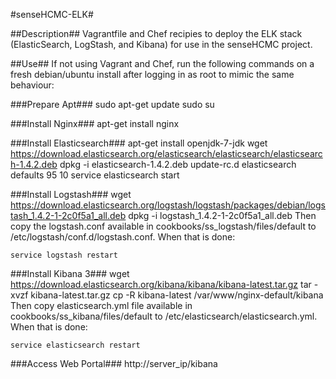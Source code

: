 #senseHCMC-ELK#

##Description##
Vagrantfile and Chef recipies to deploy the ELK stack (ElasticSearch, LogStash, and Kibana) for use in the senseHCMC project.

##Use##
If not using Vagrant and Chef, run the following commands on a fresh debian/ubuntu install after logging in as root to mimic the same behaviour:

###Prepare Apt###
    sudo apt-get update
    sudo su

###Install Nginx###
    apt-get install nginx
  
###Install Elasticsearch###
    apt-get install openjdk-7-jdk
    wget https://download.elasticsearch.org/elasticsearch/elasticsearch/elasticsearch-1.4.2.deb
    dpkg -i elasticsearch-1.4.2.deb
    update-rc.d elasticsearch defaults 95 10
    service elasticsearch start

###Install Logstash###
    wget https://download.elasticsearch.org/logstash/logstash/packages/debian/logstash_1.4.2-1-2c0f5a1_all.deb
    dpkg -i logstash_1.4.2-1-2c0f5a1_all.deb
  Then copy the logstash.conf available in cookbooks/ss_logstash/files/default to /etc/logstash/conf.d/logstash.conf.  When that is done:
  
    service logstash restart

###Install Kibana 3###
    wget https://download.elasticsearch.org/kibana/kibana/kibana-latest.tar.gz
    tar -xvzf kibana-latest.tar.gz
    cp -R kibana-latest /var/www/nginx-default/kibana
  Then copy elasticsearch.yml file available in cookbooks/ss_kibana/files/default to /etc/elasticsearch/elasticsearch.yml.  When that is done:

    service elasticsearch restart

###Access Web Portal###
    http://server_ip/kibana

